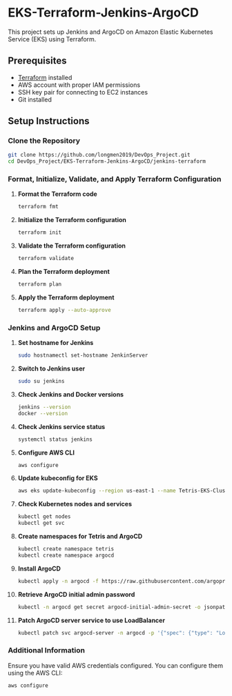 # EKS-Terraform-Jenkins-ArgoCD

This project sets up Jenkins and ArgoCD on Amazon Elastic Kubernetes Service (EKS) using Terraform.

## Prerequisites

- [Terraform](https://www.terraform.io/downloads.html) installed
- AWS account with proper IAM permissions
- SSH key pair for connecting to EC2 instances
- Git installed

## Setup Instructions

### Clone the Repository

```bash
git clone https://github.com/longmen2019/DevOps_Project.git
cd DevOps_Project/EKS-Terraform-Jenkins-ArgoCD/jenkins-terraform
```

### Format, Initialize, Validate, and Apply Terraform Configuration

1. **Format the Terraform code**

    ```bash
    terraform fmt
    ```

2. **Initialize the Terraform configuration**

    ```bash
    terraform init
    ```

3. **Validate the Terraform configuration**

    ```bash
    terraform validate
    ```

4. **Plan the Terraform deployment**

    ```bash
    terraform plan
    ```

5. **Apply the Terraform deployment**

    ```bash
    terraform apply --auto-approve
    ```

### Jenkins and ArgoCD Setup

1. **Set hostname for Jenkins**

    ```bash
    sudo hostnamectl set-hostname JenkinServer
    ```

2. **Switch to Jenkins user**

    ```bash
    sudo su jenkins
    ```

3. **Check Jenkins and Docker versions**

    ```bash
    jenkins --version
    docker --version
    ```

4. **Check Jenkins service status**

    ```bash
    systemctl status jenkins
    ```

5. **Configure AWS CLI**

    ```bash
    aws configure
    ```

6. **Update kubeconfig for EKS**

    ```bash
    aws eks update-kubeconfig --region us-east-1 --name Tetris-EKS-Cluster
    ```

7. **Check Kubernetes nodes and services**

    ```bash
    kubectl get nodes
    kubectl get svc
    ```

8. **Create namespaces for Tetris and ArgoCD**

    ```bash
    kubectl create namespace tetris
    kubectl create namespace argocd
    ```

9. **Install ArgoCD**

    ```bash
    kubectl apply -n argocd -f https://raw.githubusercontent.com/argoproj/argo-cd/v2.4.7/manifests/install.yaml
    ```

10. **Retrieve ArgoCD initial admin password**

    ```bash
    kubectl -n argocd get secret argocd-initial-admin-secret -o jsonpath="{.data.password}" | base64 -d
    ```

11. **Patch ArgoCD server service to use LoadBalancer**

    ```bash
    kubectl patch svc argocd-server -n argocd -p '{"spec": {"type": "LoadBalancer"}}'
    ```

### Additional Information

Ensure you have valid AWS credentials configured. You can configure them using the AWS CLI:

```bash
aws configure
```

